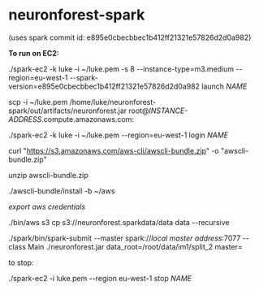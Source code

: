 neuronforest-spark
==================

(uses spark commit id: e895e0cbecbbec1b412ff21321e57826d2d0a982)

**To run on EC2:**

./spark-ec2 -k luke -i ~/luke.pem -s 8 --instance-type=m3.medium --region=eu-west-1 --spark-version=e895e0cbecbbec1b412ff21321e57826d2d0a982 launch *NAME*

scp -i ~/luke.pem /home/luke/neuronforest-spark/out/artifacts/neuronforest.jar root@*INSTANCE-ADDRESS*.compute.amazonaws.com:

./spark-ec2 -k luke -i ~/luke.pem --region=eu-west-1 login *NAME*

curl "https://s3.amazonaws.com/aws-cli/awscli-bundle.zip" -o "awscli-bundle.zip"

unzip awscli-bundle.zip

./awscli-bundle/install -b ~/aws

*export aws credentials*

./bin/aws s3 cp s3://neuronforest.sparkdata/data data --recursive

./spark/bin/spark-submit --master spark://*local master address*:7077 --class Main ./neuronforest.jar data_root=/root/data/im1/split_2 master=


to stop:

./spark-ec2 -i luke.pem --region eu-west-1 stop *NAME*